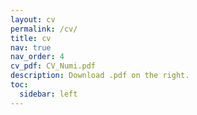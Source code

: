 ```yaml
---
layout: cv
permalink: /cv/
title: cv
nav: true
nav_order: 4
cv_pdf: CV_Numi.pdf
description: Download .pdf on the right.
toc:
  sidebar: left
---
```

